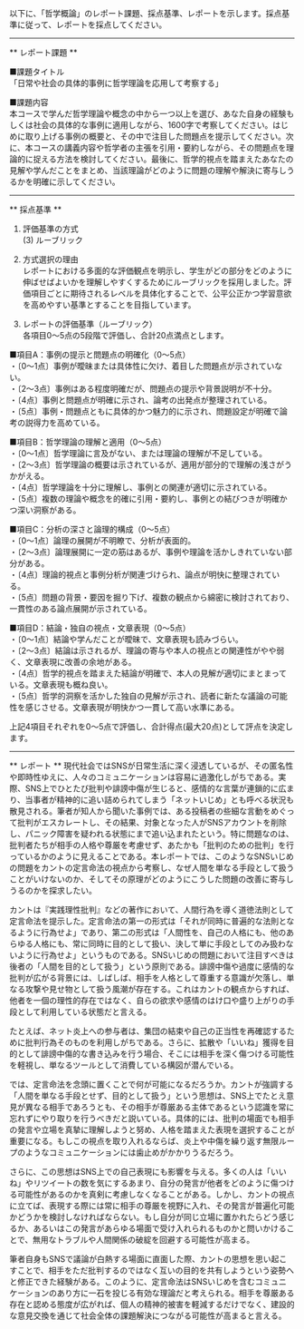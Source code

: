以下に、「哲学概論」のレポート課題、採点基準、レポートを示します。採点基準に従って、レポートを採点してください。

---------------------------------------
** レポート課題 **

■課題タイトル  
「日常や社会の具体的事例に哲学理論を応用して考察する」

■課題内容  
本コースで学んだ哲学理論や概念の中から一つ以上を選び、あなた自身の経験もしくは社会の具体的な事例に適用しながら、1600字で考察してください。はじめに取り上げる事例の概要と、その中で注目した問題点を提示してください。次に、本コースの講義内容や哲学者の主張を引用・要約しながら、その問題点を理論的に捉える方法を検討してください。最後に、哲学的視点を踏まえたあなたの見解や学んだことをまとめ、当該理論がどのように問題の理解や解決に寄与しうるかを明確に示してください。

---------------------------------------
** 採点基準 **

1. 評価基準の方式  
(3) ルーブリック

2. 方式選択の理由  
レポートにおける多面的な評価観点を明示し、学生がどの部分をどのように伸ばせばよいかを理解しやすくするためにルーブリックを採用しました。評価項目ごとに期待されるレベルを具体化することで、公平公正かつ学習意欲を高めやすい基準とすることを目指しています。

3. レポートの評価基準（ルーブリック）  
各項目0～5点の5段階で評価し、合計20点満点とします。

■項目A：事例の提示と問題点の明確化（0～5点）  
・〔0～1点〕事例が曖昧または具体性に欠け、着目した問題点が示されていない。  
・〔2～3点〕事例はある程度明確だが、問題点の提示や背景説明が不十分。  
・〔4点〕事例と問題点が明確に示され、論考の出発点が整理されている。  
・〔5点〕事例・問題点ともに具体的かつ魅力的に示され、問題設定が明確で論考の説得力を高めている。  

■項目B：哲学理論の理解と適用（0～5点）  
・〔0～1点〕哲学理論に言及がない、または理論の理解が不足している。  
・〔2～3点〕哲学理論の概要は示されているが、適用が部分的で理解の浅さがうかがえる。  
・〔4点〕哲学理論を十分に理解し、事例との関連が適切に示されている。  
・〔5点〕複数の理論や概念を的確に引用・要約し、事例との結びつきが明確かつ深い洞察がある。  

■項目C：分析の深さと論理的構成（0～5点）  
・〔0～1点〕論理の展開が不明瞭で、分析が表面的。  
・〔2～3点〕論理展開に一定の筋はあるが、事例や理論を活かしきれていない部分がある。  
・〔4点〕理論的視点と事例分析が関連づけられ、論点が明快に整理されている。  
・〔5点〕問題の背景・要因を掘り下げ、複数の観点から綿密に検討されており、一貫性のある論点展開が示されている。  

■項目D：結論・独自の視点・文章表現（0～5点）  
・〔0～1点〕結論や学んだことが曖昧で、文章表現も読みづらい。  
・〔2～3点〕結論は示されるが、理論の寄与や本人の視点との関連性がやや弱く、文章表現に改善の余地がある。  
・〔4点〕哲学的視点を踏まえた結論が明確で、本人の見解が適切にまとまっている。文章表現も概ね良い。  
・〔5点〕哲学的洞察を活かした独自の見解が示され、読者に新たな議論の可能性を感じさせる。文章表現が明快かつ一貫して高い水準にある。  

上記4項目それぞれを0～5点で評価し、合計得点(最大20点)として評点を決定します。

---------------------------------------
** レポート **
現代社会ではSNSが日常生活に深く浸透しているが、その匿名性や即時性ゆえに、人々のコミュニケーションは容易に過激化しがちである。実際、SNS上でひとたび批判や誹謗中傷が生じると、感情的な言葉が連鎖的に広まり、当事者が精神的に追い詰められてしまう「ネットいじめ」とも呼べる状況も散見される。筆者が知人から聞いた事例では、ある投稿者の些細な言動をめぐって批判がエスカレートし、その結果、対象となった人がSNSアカウントを削除し、パニック障害を疑われる状態にまで追い込まれたという。特に問題なのは、批判者たちが相手の人格や尊厳を考慮せず、あたかも「批判のための批判」を行っているかのように見えることである。本レポートでは、このようなSNSいじめの問題をカントの定言命法の視点から考察し、なぜ人間を単なる手段として扱うことがいけないのか、そしてその原理がどのようにこうした問題の改善に寄与しうるのかを探求したい。

カントは『実践理性批判』などの著作において、人間行為を導く道徳法則として定言命法を提示した。定言命法の第一の形式は「それが同時に普遍的な法則となるように行為せよ」であり、第二の形式は「人間性を、自己の人格にも、他のあらゆる人格にも、常に同時に目的として扱い、決して単に手段としてのみ扱わないように行為せよ」というものである。SNSいじめの問題において注目すべきは後者の「人間を目的として扱う」という原則である。誹謗中傷や過度に感情的な批判が広がる背景には、しばしば、相手を人格として尊重する意識が欠落し、単なる攻撃や見せ物として扱う風潮が存在する。これはカントの観点からすれば、他者を一個の理性的存在ではなく、自らの欲求や感情のはけ口や盛り上がりの手段として利用している状態だと言える。

たとえば、ネット炎上への参与者は、集団の結束や自己の正当性を再確認するために批判行為そのものを利用しがちである。さらに、拡散や「いいね」獲得を目的として誹謗中傷的な書き込みを行う場合、そこには相手を深く傷つける可能性を軽視し、単なるツールとして消費している構図が潜んでいる。

では、定言命法を念頭に置くことで何が可能になるだろうか。カントが強調する「人間を単なる手段とせず、目的として扱う」という思想は、SNS上でたとえ意見が異なる相手であろうとも、その相手が尊厳ある主体であるという認識を常に忘れずにやり取りを行うべきだと説いている。具体的には、批判の場面でも相手の発言や立場を真摯に理解しようと努め、人格を踏まえた表現を選択することが重要になる。もしこの視点を取り入れるならば、炎上や中傷を繰り返す無限ループのようなコミュニケーションには歯止めがかかりうるだろう。

さらに、この思想はSNS上での自己表現にも影響を与える。多くの人は「いいね」やリツイートの数を気にするあまり、自分の発言が他者をどのように傷つける可能性があるのかを真剣に考慮しなくなることがある。しかし、カントの視点に立てば、表現する際には常に相手の尊厳を視野に入れ、その発言が普遍化可能かどうかを検討しなければならない。もし自分が同じ立場に置かれたらどう感じるか、あるいはこの発言があらゆる場面で受け入れられるものかと問いかけることで、無用なトラブルや人間関係の破綻を回避する可能性が高まる。

筆者自身もSNSで議論が白熱する場面に直面した際、カントの思想を思い起こすことで、相手をただ批判するのではなく互いの目的を共有しようという姿勢へと修正できた経験がある。このように、定言命法はSNSいじめを含むコミュニケーションのあり方に一石を投じる有効な理論だと考えられる。相手を尊厳ある存在と認める態度が広がれば、個人の精神的被害を軽減するだけでなく、建設的な意見交換を通じて社会全体の課題解決につながる可能性が高まると言える。

